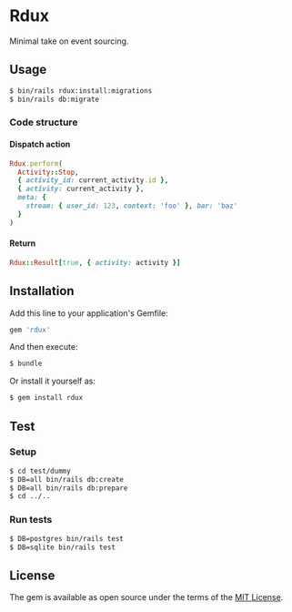 # Rdux
Minimal take on event sourcing.

## Usage

```bash
$ bin/rails rdux:install:migrations
$ bin/rails db:migrate
```

### Code structure

#### Dispatch action

```ruby
Rdux.perform(
  Activity::Stop,
  { activity_id: current_activity.id },
  { activity: current_activity },
  meta: {
    stream: { user_id: 123, context: 'foo' }, bar: 'baz'
  }
)
```

#### Return

```ruby
Rdux::Result[true, { activity: activity }]
```

## Installation
Add this line to your application's Gemfile:

```ruby
gem 'rdux'
```

And then execute:
```bash
$ bundle
```

Or install it yourself as:
```bash
$ gem install rdux
```

## Test

### Setup

```bash
$ cd test/dummy
$ DB=all bin/rails db:create
$ DB=all bin/rails db:prepare
$ cd ../..
```

### Run tests

```bash
$ DB=postgres bin/rails test
$ DB=sqlite bin/rails test
```

## License
The gem is available as open source under the terms of the [MIT License](https://opensource.org/licenses/MIT).
